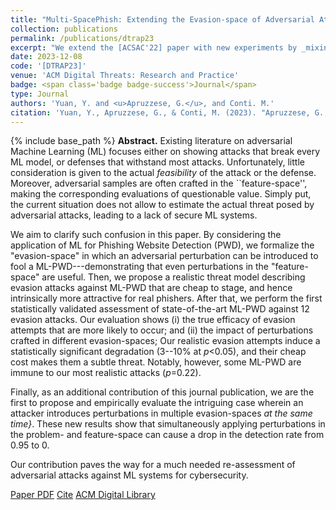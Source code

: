 ```yaml
---
title: "Multi-SpacePhish: Extending the Evasion-space of Adversarial Attacks against Phishing Website Detectors using Machine Learning"
collection: publications
permalink: /publications/dtrap23
excerpt: "We extend the [ACSAC'22] paper with new experiments by _mixing_ the perturbation spaces!"
date: 2023-12-08
code: '[DTRAP23]'
venue: 'ACM Digital Threats: Research and Practice'
badge: <span class='badge badge-success'>Journal</span>
type: Journal
authors: 'Yuan, Y. and <u>Apruzzese, G.</u>, and Conti. M.'
citation: 'Yuan, Y., Apruzzese, G., & Conti, M. (2023). "Apruzzese, G., Laskov, P., de Oca, E. M., Mallouli, W., Rapa, L. B., Grammatopoulos, A. V., & Franco, F. D. (2022). "Multi-SpacePhish: Extending the Evasion-space of Adversarial Attacks against Phishing Website Detectors using Machine Learning." <i>ACM Digital Threats: Research and Practice</i>.'
---
```

{% include base_path %}
<b>Abstract.</b> Existing literature on adversarial Machine Learning (ML) focuses either on showing attacks that break every ML model, or defenses that withstand most attacks. Unfortunately, little consideration is given to the actual _feasibility_ of the attack or the defense.
Moreover, adversarial samples are often crafted in the ``feature-space'', making the corresponding evaluations of questionable value. 
Simply put, the current situation does not allow to estimate the actual threat posed by adversarial attacks, leading to a lack of secure ML systems.

We aim to clarify such confusion in this paper. By considering the application of ML for Phishing Website Detection (PWD), we formalize the "evasion-space" in which an adversarial perturbation can be introduced to fool a ML-PWD---demonstrating that even perturbations in the "feature-space" are useful. Then, we propose a realistic threat model describing evasion attacks against ML-PWD that are cheap to stage, and hence intrinsically more attractive for real phishers. After that, we perform the first statistically validated assessment of state-of-the-art ML-PWD against 12 evasion attacks. Our evaluation shows (i) the true efficacy of evasion attempts that are more likely to occur; and (ii) the impact of perturbations crafted in different evasion-spaces; 
Our realistic evasion attempts induce a statistically significant degradation (3--10% at _p_<0.05), and their cheap cost makes them a subtle threat. Notably, however, some ML-PWD are immune to our most realistic attacks (_p_=0.22). 

Finally, as an additional contribution of this journal publication, we are the first to propose and empirically evaluate the intriguing case wherein an attacker introduces perturbations in multiple evasion-spaces _at the same time}_. These new results show that simultaneously applying perturbations in the problem- and feature-space can cause a drop in the detection rate from 0.95 to 0.

Our contribution paves the way for a much needed re-assessment of adversarial attacks against ML systems for cybersecurity. 

<a class="btn btn-outline-primary my-1 mr-1 btn-sm" href="{{ base_path }}/files/papers/dtrap23/dtrap23.pdf" target="_blank" rel="noopener">Paper PDF</a> 
<a class="btn btn-outline-primary my-1 mr-1 btn-sm" href="{{ base_path }}/files/papers/dtrap23/dtrap23_cite.html" target="_blank" rel="noopener">Cite</a> 
<a class="btn btn-outline-primary my-1 mr-1 btn-sm" href="https://dl.acm.org/doi/10.1145/3638253" target="_blank" rel="noopener">ACM Digital Library</a> 
